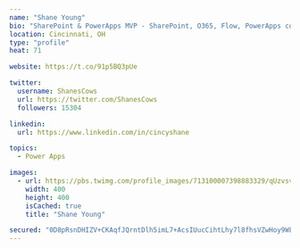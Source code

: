 ```yaml
---
name: "Shane Young"
bio: "SharePoint & PowerApps MVP - SharePoint, O365, Flow, PowerApps consulting? @PowerApps911 | Pure Snark? You found it."
location: Cincinnati, OH
type: "profile"
heat: 71

website: https://t.co/91p5BQ3pUe

twitter:
  username: ShanesCows
  url: https://twitter.com/ShanesCows
  followers: 15304

linkedin:
  url: https://www.linkedin.com/in/cincyshane

topics:
  - Power Apps

images:
  - url: https://pbs.twimg.com/profile_images/713100007398883329/qUzvsvQ3_400x400.jpg
    width: 400
    height: 400
    isCached: true
    title: "Shane Young"

secured: "0D8pRsnDHIZV+CKAqfJQrntDlh5imL7+AcsIUucCihtLhy7l8fhsVZwHoy9WLTxc0xC/5+JJG/SqboCh5dR30/m1GO30MNZQ087ca+G+PmKHOCzd208pd/i8WpjY7j4nefzzTwyiLDcIuYeAXwX/a8KqVgiPvKG9fM1H6aI6bmQo7xAskFEhDZPtx5sB1Qt5/ZPul9EOevZ3Ie35vrPD5K0nx11BJFswg1f/AL5Q/pJpFLraB0GSh63pgzIwLFspW5ZEpHgBRgHhn9J57hDLWxpRIva2YxYR33TI4Vc4oY1yq6zRGBkMy0o6Fr0MZHSpGUT7qktyZoXAxQI2ojQrmSN+hI1ad3IV2bX0thm/zjeu8HNXqg6oc4D0hrh3XZvp/1FBsdrdIb51dfPDpzfN1E7iPZkXXLM5SmAb+AA4yeU=;1X1y74Dok10Zkb9mSiEAHg=="
---
```


